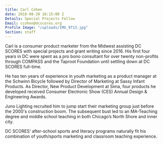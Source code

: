 ```yaml
---
title: Carl Cohen
date: 2018-08-20 16:15:00 Z
Details: Special Projects Fellow
Email: ccohen@dcscores.org
Profile Image: "/uploads/IMG_9713.jpg"
Section: staff
---
```


Carl is a consumer product marketer from the Midwest assisting DC SCORES with special projects and grant writing since 2016. His first four years in DC were spent as a pro bono consultant for over twenty non-profits through COMPASS and the Taproot Foundation until settling down at DC SCORES full-time.

He has ten years of experience in youth marketing as a product manager at the Schwinn Bicycle followed by Director of Marketing at Sassy Infant Products. As Director, New Product Development at Sima, four products he developed received Consumer Electronic Show (CES) Annual Design & Engineering Awards.

Juno Lighting recruited him to jump start their marketing group just before the 2000's construction boom. The subsequent bust led to an MA-Teaching degree and middle school teaching in both Chicago’s North Shore and inner city.

DC SCORES’ after-school sports and literacy programs naturally fit his combination of youth/sports marketing and classroom teaching experience.